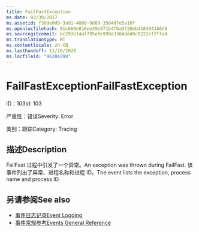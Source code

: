 ```yaml
---
title: FailFastException
ms.date: 03/30/2017
ms.assetid: f30de0d9-3a91-4800-9d09-3504d7e5a10f
ms.openlocfilehash: 01c666e816ee39e471b4f6a9728ebdb84941b0d9
ms.sourcegitcommit: bc293b14af795e0e999e3304dd40c0222cf2ffe4
ms.translationtype: MT
ms.contentlocale: zh-CN
ms.lasthandoff: 11/26/2020
ms.locfileid: "96284298"
---
```

# <a name="failfastexception"></a><span data-ttu-id="981d7-102">FailFastException</span><span class="sxs-lookup"><span data-stu-id="981d7-102">FailFastException</span></span>

<span data-ttu-id="981d7-103">ID：103</span><span class="sxs-lookup"><span data-stu-id="981d7-103">Id: 103</span></span>  
  
 <span data-ttu-id="981d7-104">严重性：错误</span><span class="sxs-lookup"><span data-stu-id="981d7-104">Severity: Error</span></span>  
  
 <span data-ttu-id="981d7-105">类别：跟踪</span><span class="sxs-lookup"><span data-stu-id="981d7-105">Category: Tracing</span></span>  
  
## <a name="description"></a><span data-ttu-id="981d7-106">描述</span><span class="sxs-lookup"><span data-stu-id="981d7-106">Description</span></span>  

 <span data-ttu-id="981d7-107">FailFast 过程中引发了一个异常。</span><span class="sxs-lookup"><span data-stu-id="981d7-107">An exception was thrown during FailFast.</span></span> <span data-ttu-id="981d7-108">该事件列出了异常、进程名称和进程 ID。</span><span class="sxs-lookup"><span data-stu-id="981d7-108">The event lists the exception, process name and process ID.</span></span>  
  
## <a name="see-also"></a><span data-ttu-id="981d7-109">另请参阅</span><span class="sxs-lookup"><span data-stu-id="981d7-109">See also</span></span>

- [<span data-ttu-id="981d7-110">事件日志记录</span><span class="sxs-lookup"><span data-stu-id="981d7-110">Event Logging</span></span>](index.md)
- [<span data-ttu-id="981d7-111">事件常规参考</span><span class="sxs-lookup"><span data-stu-id="981d7-111">Events General Reference</span></span>](events-general-reference.md)
